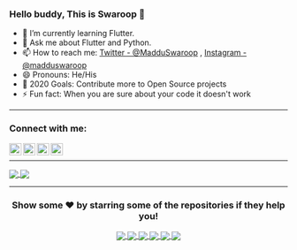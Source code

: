 ### Hello buddy, This is Swaroop 👋



- 🌱 I’m currently learning Flutter.
- 💬 Ask me about Flutter and Python.
- 📫 How to reach me: [Twitter - @MadduSwaroop](https://twitter.com/Madduswaroop) , [Instagram - @madduswaroop](https://instagram.com/madduswaroop)
- 😄 Pronouns: He/His
- 🥅 2020 Goals: Contribute more to Open Source projects
- ⚡ Fun fact: When you are sure about your code it doesn't work

<hr>

### Connect with me:

[<img align="left" alt="MadduSwaroop | Twitter" width="22px" src="https://cdn.jsdelivr.net/npm/simple-icons@v3/icons/twitter.svg" />][twitter]
[<img align="left" alt="madduswaroop | LinkedIn" width="22px" src="https://cdn.jsdelivr.net/npm/simple-icons@v3/icons/linkedin.svg" />][linkedin]
[<img align="left" alt="madduswaroop | Instagram" width="22px" src="https://cdn.jsdelivr.net/npm/simple-icons@v3/icons/instagram.svg" />][instagram]
[<img align="left" alt="maddu.swaroop | Facebook" width="22px" src="https://cdn.jsdelivr.net/npm/simple-icons@v3/icons/facebook.svg" />][facebook]

[twitter]: https://twitter.com/Madduswaroop
[linkedin]: https://www.linkedin.com/in/madduswaroop
[instagram]: https://instagram.com/madduswaroop
[facebook]: https://www.facebook.com/maddu.swaroop

<br>
<hr>

<a href="https://github.com/swaroopmaddu/">
  <img align="center" src="https://github-readme-stats.vercel.app/api?username=swaroopmaddu&show_icons=true&hide=prs" />
</a>  
<a href="https://github.com/swaroopmaddu">
  <img align="center" src="https://github-readme-stats.vercel.app/api/top-langs/?username=swaroopmaddu&layout=compact" />
</a>


<hr>

<div align="center">

### Show some ❤️ by starring some of the repositories if they help you!

<a href="https://github.com/swaroopmaddu/PlaystoreReviewsScrapper">
  <img align="center" src="https://github-readme-stats.vercel.app/api/pin/?username=swaroopmaddu&repo=PlaystoreReviewsScrapper" />
</a>  
<a href="https://github.com/swaroopmaddu/TriviaQuiz">
  <img align="center" src="https://github-readme-stats.vercel.app/api/pin/?username=swaroopmaddu&repo=TriviaQuiz" />
</a>

<a href="https://github.com/swaroopmaddu/LetsChat_Flutter">
  <img align="center" src="https://github-readme-stats.vercel.app/api/pin/?username=swaroopmaddu&repo=LetsChat_Flutter" />
</a>
<a href="https://github.com/swaroopmaddu/GoogleSignInDemo">
  <img align="center" src="https://github-readme-stats.vercel.app/api/pin/?username=swaroopmaddu&repo=GoogleSignInDemo" />
</a>

<a href="https://github.com/swaroopmaddu/RemindMe">
  <img align="center" src="https://github-readme-stats.vercel.app/api/pin/?username=swaroopmaddu&repo=RemindMe" />
</a>
<a href="https://github.com/swaroopmaddu/asweomeLogin">
  <img align="center" src="https://github-readme-stats.vercel.app/api/pin/?username=swaroopmaddu&repo=asweomeLogin" />
</a>

</div>


